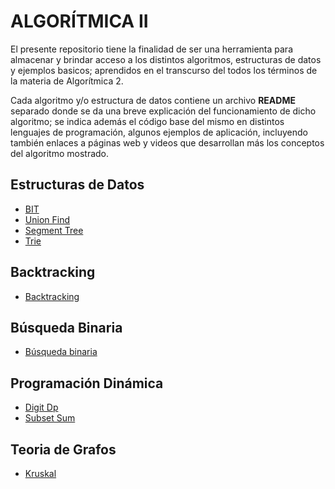 # ALGORÍTMICA II
El presente repositorio tiene la finalidad de ser una herramienta para almacenar y brindar acceso a los distintos algoritmos, estructuras de datos y ejemplos basicos; aprendidos en el transcurso del todos los términos de la materia de Algorítmica 2.

Cada algoritmo y/o estructura de datos contiene un archivo **README** separado donde se da una breve explicación del funcionamiento de dicho algoritmo; se indica además el código base del mismo en distintos lenguajes de programación, algunos ejemplos de aplicación, incluyendo también enlaces a páginas web y videos que desarrollan más los conceptos del algoritmo mostrado.

## Estructuras de Datos
-  [BIT](https://github.com/NatiBilbao/AlgoritmicaII2022/tree/main/Contenido/Estructura_de_datos/BIT)
-  [Union Find](https://github.com/NatiBilbao/AlgoritmicaII2022/tree/main/Contenido/Estructura_de_datos/Union_Find)
-  [Segment Tree](https://github.com/NatiBilbao/AlgoritmicaII2022/tree/main/Contenido/Estructura_de_datos/Segment_tree)
-  [Trie](https://github.com/NatiBilbao/AlgoritmicaII2022/tree/main/Contenido/Estructura_de_datos/Trie)

## Backtracking
- [Backtracking](https://github.com/NatiBilbao/AlgoritmicaII2022/tree/main/Contenido/Backtracking)

## Búsqueda Binaria
- [Búsqueda binaria](https://github.com/NatiBilbao/AlgoritmicaII2022/tree/main/Contenido/Busqueda_binaria)

## Programación Dinámica
- [Digit Dp](https://github.com/NatiBilbao/AlgoritmicaII2022/tree/main/Contenido/Programacion_dinamica/DigitDp)
- [Subset Sum](https://github.com/NatiBilbao/AlgoritmicaII2022/tree/main/Contenido/Programacion_dinamica/SubsetSum)

## Teoria de Grafos
- [Kruskal](https://github.com/NatiBilbao/AlgoritmicaII2022/tree/main/Contenido/Teoria_de_grafos/Kruskal)
